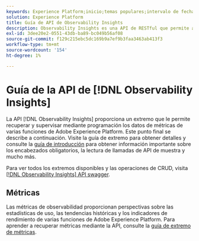 ```yaml
---
keywords: Experience Platform;inicio;temas populares;intervalo de fechas
solution: Experience Platform
title: Guía de API de Observability Insights
description: Observability Insights es una API de RESTful que permite a los desarrolladores exponer métricas clave de observabilidad en Adobe Experience Platform. Estas métricas proporcionan perspectivas sobre las estadísticas de uso de Experience Platform, las comprobaciones de estado de los servicios de Experience Platform, las tendencias históricas y los indicadores de rendimiento de varias funcionalidades de Experience Platform.
exl-id: 3dee20e2-0551-43db-ba89-bc049b56af08
source-git-commit: f129c215ebc5dc169b9a7ef9b3faa3463ab413f3
workflow-type: tm+mt
source-wordcount: '154'
ht-degree: 1%

---
```


# Guía de la API de [!DNL Observability Insights]

La API [!DNL Observability Insights] proporciona un extremo que le permite recuperar y supervisar mediante programación los datos de métricas de varias funciones de Adobe Experience Platform. Este punto final se describe a continuación. Visite la guía de extremo para obtener detalles y consulte la [guía de introducción](./getting-started.md) para obtener información importante sobre los encabezados obligatorios, la lectura de llamadas de API de muestra y mucho más.

Para ver todos los extremos disponibles y las operaciones de CRUD, visita [[!DNL Observability Insights] API swagger](https://www.adobe.io/experience-platform-apis/references/observability-insights/).

## Métricas

Las métricas de observabilidad proporcionan perspectivas sobre las estadísticas de uso, las tendencias históricas y los indicadores de rendimiento de varias funciones de Adobe Experience Platform. Para aprender a recuperar métricas mediante la API, consulte la [guía de extremo de métricas](./metrics.md).
